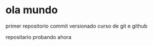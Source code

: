 # ola mundo
 primer repositorio commit versionado curso de git e github

repositario probando ahora
